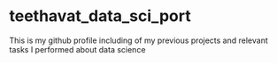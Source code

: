 # teethavat_data_sci_port
This is my github profile including of my previous projects and relevant tasks I performed about data science
